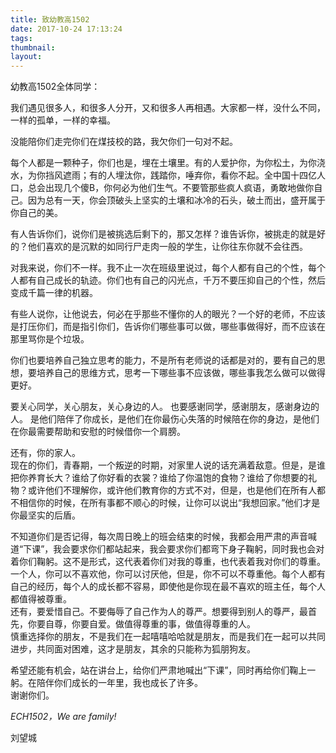 ```yaml
---
title: 致幼教高1502
date: 2017-10-24 17:13:24
tags: 
thumbnail: 
layout: 
---
```

幼教高1502全体同学：  
  
我们遇见很多人，和很多人分开，又和很多人再相遇。大家都一样，没什么不同，一样的孤单，一样的幸福。  

<!--more--> 
  
没能陪你们走完你们在煤技校的路，我欠你们一句对不起。  
  
每个人都是一颗种子，你们也是，埋在土壤里。有的人爱护你，为你松土，为你浇水，为你挡风遮雨；有的人埋汰你，践踏你，唾弃你，看你不起。全中国十四亿人口，总会出现几个傻B，你何必为他们生气。不要管那些疯人疯语，勇敢地做你自己。因为总有一天，你会顶破头上坚实的土壤和冰冷的石头，破土而出，盛开属于你自己的美。  
  
有人告诉你们，说你们是被挑选后剩下的，那又怎样？谁告诉你，被挑走的就是好的？他们喜欢的是沉默的如同行尸走肉一般的学生，让你往东你就不会往西。  
  
对我来说，你们不一样。我不止一次在班级里说过，每个人都有自己的个性，每个人都有自己成长的轨迹。你们也有自己的闪光点，千万不要压抑自己的个性，然后变成千篇一律的机器。  
  
有些人说你，让他说去，何必在乎那些不懂你的人的眼光？一个好的老师，不应该是打压你们，而是指引你们，告诉你们哪些事可以做，哪些事做得好，而不应该在那里骂你是个垃圾。  
  
你们也要培养自己独立思考的能力，不是所有老师说的话都是对的，要有自己的思想，要培养自己的思维方式，思考一下哪些事不应该做，哪些事我怎么做可以做得更好。  
  
要关心同学，关心朋友，关心身边的人。
也要感谢同学，感谢朋友，感谢身边的人。
是他们陪伴了你成长，是他们在你最伤心失落的时候陪在你的身边，是他们在你最需要帮助和安慰的时候借你一个肩膀。  
  
还有，你的家人。  
现在的你们，青春期，一个叛逆的时期，对家里人说的话充满着敌意。但是，是谁把你养育长大？谁给了你好看的衣裳？谁给了你温饱的食物？谁给了你想要的礼物？或许他们不理解你，或许他们教育你的方式不对，但是，也是他们在所有人都不相信你的时候，在所有事都不顺心的时候，让你可以说出“我想回家。”他们才是你最坚实的后盾。  
  
不知道你们是否记得，每次周日晚上的班会结束的时候，我都会用严肃的声音喊道“下课”，我会要求你们都站起来，我会要求你们都弯下身子鞠躬，同时我也会对着你们鞠躬。这不是形式，这代表着你们对我的尊重，也代表着我对你们的尊重。一个人，你可以不喜欢他，你可以讨厌他，但是，你不可以不尊重他。每个人都有自己的经历，每个人的成长都不容易，即使他是你现在最不喜欢的班主任，每个人都值得被尊重。  
还有，要爱惜自己。不要侮辱了自己作为人的尊严。想要得到别人的尊严，最首先，你要自尊，你要自爱。做值得尊重的事，做值得尊重的人。  
慎重选择你的朋友，不是我们在一起嘻嘻哈哈就是朋友，而是我们在一起可以共同进步，共同面对困难，这才是朋友，其余的只能称为狐朋狗友。  
  

希望还能有机会，站在讲台上，给你们严肃地喊出“下课”，同时再给你们鞠上一躬。在陪伴你们成长的一年里，我也成长了许多。  
谢谢你们。  
  
*ECH1502，We are family!*   
  
  
刘望城
